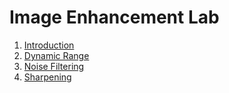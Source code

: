 # Image Enhancement Lab

1.  [Introduction](01_Introduction.md)
2.  [Dynamic Range](02_Dynamic_range.md)
3.  [Noise Filtering](03_Noise_filtering.md)
4.  [Sharpening](04_Sharpening.md)

